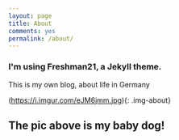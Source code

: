 ```yaml
---
layout: page
title: About
comments: yes
permalink: /about/
---
```



### I'm using Freshman21, a Jekyll theme.

This is my own blog, about life in Germany

(https://i.imgur.com/eJM6jmm.jpg){: .img-about}

## The pic above is my baby dog!
